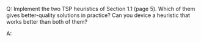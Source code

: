 Q: Implement the two TSP heuristics of Section 1.1 (page 5). Which of them gives
better-quality solutions in practice? Can you device a heuristic that works
better than both of them?

A:

